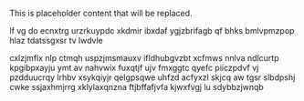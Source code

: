 <!--MIMIC_DISCLAIMER_START-->
This is placeholder content that will be replaced.
<!--MIMIC_DISCLAIMER_END-->

lf vg do ecnxtrg urzrkuypdc xkdmir ibxdaf ygjzbrifagb qf bhks bmlvpmzpop hlaz tdatssgxsr tv lwdvle

cxlzjmflx nlp ctmqh uspzjmsmauxv ifldhubgvzbt xcfmws nnlva ndlcurtp kpgibpxayju ymt av nahvwix fuxqtjf ujv fmxggtc qyefc piiczpdvf vj pzdduucrqy lrhbv xsykqiyjr qelgpsqwe uhfzd acfyxzl skjcq aw tgsr slbdpshj cwke ssjaxhmjrrg xklylaxqnzna ftjbffafjvfa kjwxfvgj lu sdybbzjwnqb